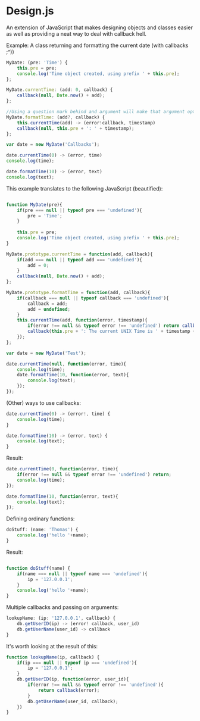 
Design.js
=========

An extension of JavaScript that makes designing objects and classes easier
as well as providing a neat way to deal with callback hell.

Example: A class returning and formatting the current date (with callbacks ;^))

```js
MyDate: (pre: 'Time') {
    this.pre = pre;
    console.log('Time object created, using prefix ' + this.pre);
};

MyDate.currentTime: (add: 0, callback) {
    callback(null, Date.now() + add);
};

//Using a question mark behind and argument will make that argument optional
MyDate.formatTime: (add?, callback) {
    this.currentTime(add) -> (error!callback, timestamp)
    callback(null, this.pre + ': ' + timestamp);
};

var date = new MyDate('Callbacks');

date.currentTime(0) -> (error, time)
console.log(time);

date.formatTime(10) -> (error, text)
console.log(text);
```

This example translates to the following JavaScript (beautified):

```js

function MyDate(pre){
    if(pre === null || typeof pre === 'undefined'){
        pre = 'Time';
    }
    
    this.pre = pre;
    console.log('Time object created, using prefix ' + this.pre);
}

MyDate.prototype.currentTime = function(add, callback){
    if(add === null || typeof add === 'undefined'){
        add = 0;
    }
    callback(null, Date.now() + add);
};

MyDate.prototype.formatTime = function(add, callback){
    if(callback === null || typeof callback === 'undefined'){
        callback = add;
        add = undefined;
    }
    this.currentTime(add, function(error, timestamp){
        if(error !== null && typeof error !== 'undefined') return callback(error);
        callback(this.pre + ': The current UNIX Time is ' + timestamp + ' but ' + add + ' was added to it');
    });
};

var date = new MyDate('Test');

date.currentTime(null, function(error, time){
    console.log(time);
    date.formatTime(10, function(error, text){
        console.log(text);
    });
});

```

(Other) ways to use callbacks:

```js
date.currentTime(0) -> (error!, time) {
    console.log(time);
}

date.formatTime(10) -> (error, text) {
    console.log(text);
}
```

Result: 

```js
date.currentTime(0, function(error, time){
    if(error !== null && typeof error !== 'undefined') return;
    console.log(time);
});

date.formatTime(10, function(error, text){
    console.log(text);    
});
```

Defining ordinary functions: 


```js
doStuff: (name: 'Thomas') {
    console.log('hello '+name);
}
```

Result: 

```js

function doStuff(name) {
    if(name === null || typeof name === 'undefined'){
        ip = '127.0.0.1';
    }
    console.log('hello '+name);
}

```

Multiple callbacks and passing on arguments:
```js
lookupName: (ip: '127.0.0.1', callback) {
    db.getUserID(ip) -> (error! callback, user_id)
    db.getUserName(user_id) -> callback
}

```

It's worth looking at the result of this:

```js
function lookupName(ip, callback) {
    if(ip === null || typeof ip === 'undefined'){
        ip = '127.0.0.1';
    }
    db.getUserID(ip, function(error, user_id){
        if(error !== null && typeof error !== 'undefined'){
            return callback(error);
        }
        db.getUserName(user_id, callback);
    })
}

```


